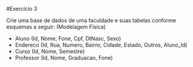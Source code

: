 #Exercício 3

Crie uma base de dados de uma faculdade e suas tabelas conforme esquemas a seguir: (Modelagem Física)

- Aluno (Id, Nome, Fone, Cpf, DtNasc, Sexo)
- Endereco (Id, Rua, Numero, Bairro, Cidade, Estado, Outros, Aluno_Id)
- Curso  (Id, Nome, Semestre)
- Professor  (Id, Nome, Graduacao, Fone)

